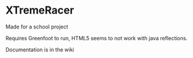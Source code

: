 # XTremeRacer

<p>Made for a school project </p>
<p>Requires Greenfoot to run, HTML5 seems to not work with java reflections.</p>
<p>Documentation is in the wiki</p>

